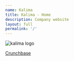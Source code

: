 ```yaml
---
name: Kalima
title: Kalima - Home
description: Company website
layout: full
permalink: '/'
---
```


<img src="/images/calima-logo.png" alt="kalima logo" />

[Crunchbase](https://www.crunchbase.com/organization/kalima-d4f6)
